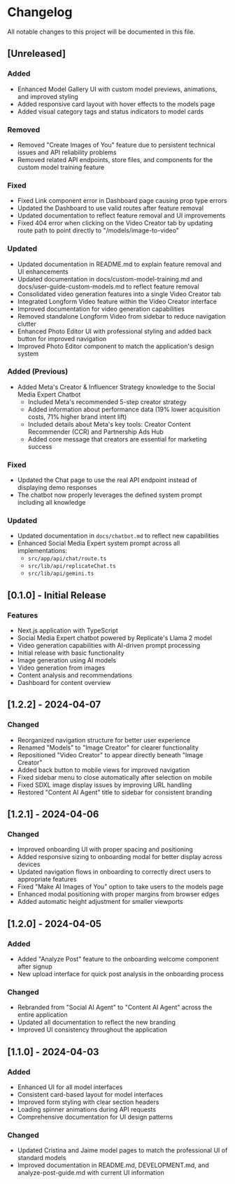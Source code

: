 # Changelog

All notable changes to this project will be documented in this file.

## [Unreleased]

### Added
- Enhanced Model Gallery UI with custom model previews, animations, and improved styling
- Added responsive card layout with hover effects to the models page
- Added visual category tags and status indicators to model cards

### Removed
- Removed "Create Images of You" feature due to persistent technical issues and API reliability problems
- Removed related API endpoints, store files, and components for the custom model training feature

### Fixed
- Fixed Link component error in Dashboard page causing prop type errors
- Updated the Dashboard to use valid routes after feature removal
- Updated documentation to reflect feature removal and UI improvements
- Fixed 404 error when clicking on the Video Creator tab by updating route path to point directly to "/models/image-to-video"

### Updated
- Updated documentation in README.md to explain feature removal and UI enhancements
- Updated documentation in docs/custom-model-training.md and docs/user-guide-custom-models.md to reflect feature removal
- Consolidated video generation features into a single Video Creator tab
- Integrated Longform Video feature within the Video Creator interface
- Improved documentation for video generation capabilities
- Removed standalone Longform Video from sidebar to reduce navigation clutter
- Enhanced Photo Editor UI with professional styling and added back button for improved navigation
- Improved Photo Editor component to match the application's design system

### Added (Previous)
- Added Meta's Creator & Influencer Strategy knowledge to the Social Media Expert Chatbot
  - Included Meta's recommended 5-step creator strategy
  - Added information about performance data (19% lower acquisition costs, 71% higher brand intent lift)
  - Included details about Meta's key tools: Creator Content Recommender (CCR) and Partnership Ads Hub
  - Added core message that creators are essential for marketing success

### Fixed
- Updated the Chat page to use the real API endpoint instead of displaying demo responses
- The chatbot now properly leverages the defined system prompt including all knowledge

### Updated
- Updated documentation in `docs/chatbot.md` to reflect new capabilities
- Enhanced Social Media Expert system prompt across all implementations:
  - `src/app/api/chat/route.ts`
  - `src/lib/api/replicateChat.ts`
  - `src/lib/api/gemini.ts`

## [0.1.0] - Initial Release

### Features
- Next.js application with TypeScript
- Social Media Expert chatbot powered by Replicate's Llama 2 model
- Video generation capabilities with AI-driven prompt processing
- Initial release with basic functionality
- Image generation using AI models
- Video generation from images
- Content analysis and recommendations
- Dashboard for content overview

## [1.2.2] - 2024-04-07

### Changed
- Reorganized navigation structure for better user experience
- Renamed "Models" to "Image Creator" for clearer functionality
- Repositioned "Video Creator" to appear directly beneath "Image Creator"
- Added back button to mobile views for improved navigation
- Fixed sidebar menu to close automatically after selection on mobile
- Fixed SDXL image display issues by improving URL handling
- Restored "Content AI Agent" title to sidebar for consistent branding

## [1.2.1] - 2024-04-06

### Changed
- Improved onboarding UI with proper spacing and positioning
- Added responsive sizing to onboarding modal for better display across devices
- Updated navigation flows in onboarding to correctly direct users to appropriate features
- Fixed "Make AI Images of You" option to take users to the models page
- Enhanced modal positioning with proper margins from browser edges
- Added automatic height adjustment for smaller viewports

## [1.2.0] - 2024-04-05

### Added
- Added "Analyze Post" feature to the onboarding welcome component after signup
- New upload interface for quick post analysis in the onboarding process

### Changed
- Rebranded from "Social AI Agent" to "Content AI Agent" across the entire application
- Updated all documentation to reflect the new branding
- Improved UI consistency throughout the application

## [1.1.0] - 2024-04-03

### Added
- Enhanced UI for all model interfaces
- Consistent card-based layout for model interfaces
- Improved form styling with clear section headers
- Loading spinner animations during API requests
- Comprehensive documentation for UI design patterns

### Changed
- Updated Cristina and Jaime model pages to match the professional UI of standard models
- Improved documentation in README.md, DEVELOPMENT.md, and analyze-post-guide.md with current UI information
